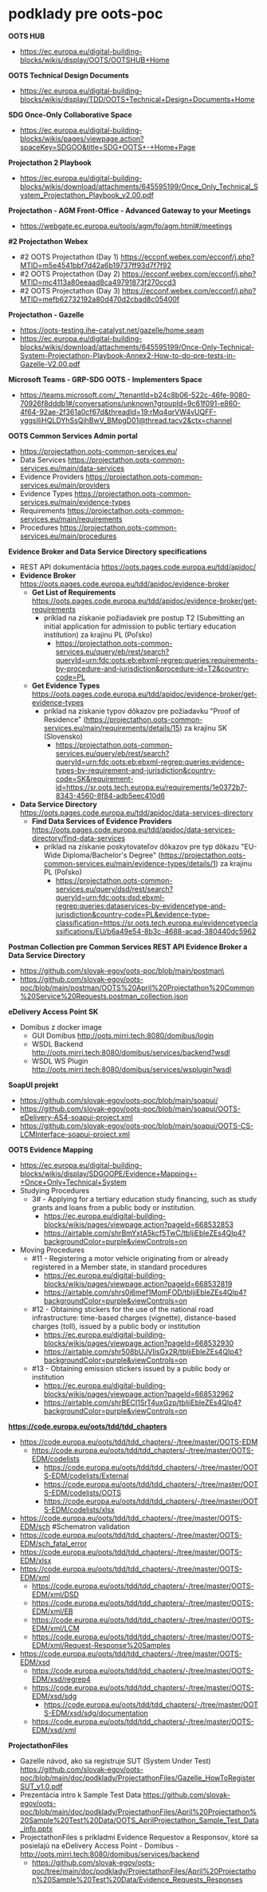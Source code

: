 # podklady pre oots-poc
**OOTS HUB**
- https://ec.europa.eu/digital-building-blocks/wikis/display/OOTS/OOTSHUB+Home

**OOTS Technical Design Documents**
- https://ec.europa.eu/digital-building-blocks/wikis/display/TDD/OOTS+Technical+Design+Documents+Home

**SDG Once-Only Collaborative Space**
- https://ec.europa.eu/digital-building-blocks/wikis/pages/viewpage.action?spaceKey=SDGOO&title=SDG+OOTS+-+Home+Page

**Projectathon 2 Playbook**
- https://ec.europa.eu/digital-building-blocks/wikis/download/attachments/645595199/Once_Only_Technical_System_Projectathon_Playbook_v2.00.pdf

**Projectathon - AGM Front-Office - Advanced Gateway to your Meetings**
- https://webgate.ec.europa.eu/tools/agm/fo/agm.html#/meetings

**#2 Projectathon Webex**
- #2 OOTS Projectathon (Day 1) https://ecconf.webex.com/ecconf/j.php?MTID=m5e4541bbf7d42a6b19737ff93d7f7f92
- #2 OOTS Projectathon (Day 2) https://ecconf.webex.com/ecconf/j.php?MTID=mc4113a80eeaad8ca49791873f270ccd3
- #2 OOTS Projectathon (Day 3) https://ecconf.webex.com/ecconf/j.php?MTID=mefb62732192a80d470d2cbad8c05400f

**Projectathon - Gazelle**
- https://oots-testing.ihe-catalyst.net/gazelle/home.seam
- https://ec.europa.eu/digital-building-blocks/wikis/download/attachments/645595199/Once-Only-Technical-System-Projectathon-Playbook-Annex2-How-to-do-pre-tests-in-Gazelle-V2.00.pdf

**Microsoft Teams - GRP-SDG OOTS - Implementers Space**
- https://teams.microsoft.com/_?tenantId=b24c8b06-522c-46fe-9080-70926f8dddb1#/conversations/unknown?groupId=9c61f091-e860-4f64-92ae-2f361a0cf67d&threadId=19:rMq4qrVW4vUQFF-yggsIIiHQLDYhSsQihBwV_BMpgD01@thread.tacv2&ctx=channel

**OOTS Common Services Admin portal**
- https://projectathon.oots-common-services.eu/
- Data Services https://projectathon.oots-common-services.eu/main/data-services
- Evidence Providers https://projectathon.oots-common-services.eu/main/providers
- Evidence Types https://projectathon.oots-common-services.eu/main/evidence-types
- Requirements https://projectathon.oots-common-services.eu/main/requirements
- Procedures https://projectathon.oots-common-services.eu/main/procedures

**Evidence Broker and Data Service Directory specifications**
- REST API dokumentácia https://oots.pages.code.europa.eu/tdd/apidoc/
- **Evidence Broker** https://oots.pages.code.europa.eu/tdd/apidoc/evidence-broker
  - **Get List of Requirements** https://oots.pages.code.europa.eu/tdd/apidoc/evidence-broker/get-requirements
    - príklad na získanie požiadaviek pre postup T2 (Submitting an initial application for admission to public tertiary education institution) za krajinu PL (Poľsko)
      - https://projectathon.oots-common-services.eu/query/eb/rest/search?queryId=urn:fdc:oots:eb:ebxml-regrep:queries:requirements-by-procedure-and-jurisdiction&procedure-id=T2&country-code=PL
  - **Get Evidence Types** https://oots.pages.code.europa.eu/tdd/apidoc/evidence-broker/get-evidence-types
    - príklad na získanie typov dôkazov pre požiadavku "Proof of Residence" (https://projectathon.oots-common-services.eu/main/requirements/details/15) za krajinu SK (Slovensko)
      - https://projectathon.oots-common-services.eu/query/eb/rest/search?queryId=urn:fdc:oots:eb:ebxml-regrep:queries:evidence-types-by-requirement-and-jurisdiction&country-code=SK&requirement-id=https://sr.oots.tech.europa.eu/requirements/1e0372b7-8343-4560-8f84-adb5eec410d6
- **Data Service Directory** https://oots.pages.code.europa.eu/tdd/apidoc/data-services-directory
  - **Find Data Services of Evidence Providers** https://oots.pages.code.europa.eu/tdd/apidoc/data-services-directory/find-data-services
    - príklad na získanie poskytovateľov dôkazov pre typ dôkazu "EU-Wide Diploma/Bachelor's Degree" (https://projectathon.oots-common-services.eu/main/evidence-types/details/1) za krajinu PL (Poľsko)
      - https://projectathon.oots-common-services.eu/query/dsd/rest/search?queryId=urn:fdc:oots:dsd:ebxml-regrep:queries:dataservices-by-evidencetype-and-jurisdiction&country-code=PL&evidence-type-classification=https://sr.oots.tech.europa.eu/evidencetypeclassifications/EU/b6a49e54-8b3c-4688-acad-380440dc5962

**Postman Collection pre Common Services REST API Evidence Broker a Data Service Directory**
- https://github.com/slovak-egov/oots-poc/blob/main/postman\
- https://github.com/slovak-egov/oots-poc/blob/main/postman/OOTS%20April%20Projectathon%20Common%20Service%20Requests.postman_collection.json

**eDelivery Access Point SK**
- Domibus z docker image
  - GUI Domibus http://oots.mirri.tech:8080/domibus/login
  - WSDL Backend http://oots.mirri.tech:8080/domibus/services/backend?wsdl
  - WSDL WS Plugin http://oots.mirri.tech:8080/domibus/services/wsplugin?wsdl
  
**SoapUI projekt**
- https://github.com/slovak-egov/oots-poc/blob/main/soapui/
- https://github.com/slovak-egov/oots-poc/blob/main/soapui/OOTS-eDelivery-AS4-soapui-project.xml
- https://github.com/slovak-egov/oots-poc/blob/main/soapui/OOTS-CS-LCMInterface-soapui-project.xml

**OOTS Evidence Mapping**
- https://ec.europa.eu/digital-building-blocks/wikis/display/SDGOOPE/Evidence+Mapping+-+Once+Only+Technical+System
- Studying Procedures
	- 3# - Applying for a tertiary education study financing, such as study grants and loans from a public body or institution.
		- https://ec.europa.eu/digital-building-blocks/wikis/pages/viewpage.action?pageId=668532853
		- https://airtable.com/shrBmYxtA5kcf5TwC/tbljiEbleZEs4QIp4?backgroundColor=purple&viewControls=on
- Moving Procedures
	- #11 - Registering a motor vehicle originating from or already registered in a Member state, in standard procedures
		- https://ec.europa.eu/digital-building-blocks/wikis/pages/viewpage.action?pageId=668532819
		- https://airtable.com/shrs0j6mef1MomFOD/tbljiEbleZEs4QIp4?backgroundColor=purple&viewControls=on
	- #12 - Obtaining stickers for the use of the national road infrastructure: time-based charges (vignette), distance-based charges (toll), issued by a public body or institution
		- https://ec.europa.eu/digital-building-blocks/wikis/pages/viewpage.action?pageId=668532930
		- https://airtable.com/shr508bUJVIisGx2R/tbljiEbleZEs4QIp4?backgroundColor=purple&viewControls=on
	- #13 - Obtaining emission stickers issued by a public body or institution
		- https://ec.europa.eu/digital-building-blocks/wikis/pages/viewpage.action?pageId=668532962
		- https://airtable.com/shrBECI1SrT4uxGzp/tbljiEbleZEs4QIp4?backgroundColor=purple&viewControls=on
		
**https://code.europa.eu/oots/tdd/tdd_chapters**
- https://code.europa.eu/oots/tdd/tdd_chapters/-/tree/master/OOTS-EDM
  - https://code.europa.eu/oots/tdd/tdd_chapters/-/tree/master/OOTS-EDM/codelists
    - https://code.europa.eu/oots/tdd/tdd_chapters/-/tree/master/OOTS-EDM/codelists/External
    - https://code.europa.eu/oots/tdd/tdd_chapters/-/tree/master/OOTS-EDM/codelists/OOTS
    - https://code.europa.eu/oots/tdd/tdd_chapters/-/tree/master/OOTS-EDM/codelists/xlsx
- https://code.europa.eu/oots/tdd/tdd_chapters/-/tree/master/OOTS-EDM/sch #Schematron validation
- https://code.europa.eu/oots/tdd/tdd_chapters/-/tree/master/OOTS-EDM/sch_fatal_error
- https://code.europa.eu/oots/tdd/tdd_chapters/-/tree/master/OOTS-EDM/xlsx
- https://code.europa.eu/oots/tdd/tdd_chapters/-/tree/master/OOTS-EDM/xml
  - https://code.europa.eu/oots/tdd/tdd_chapters/-/tree/master/OOTS-EDM/xml/DSD
  - https://code.europa.eu/oots/tdd/tdd_chapters/-/tree/master/OOTS-EDM/xml/EB
  - https://code.europa.eu/oots/tdd/tdd_chapters/-/tree/master/OOTS-EDM/xml/LCM
  - https://code.europa.eu/oots/tdd/tdd_chapters/-/tree/master/OOTS-EDM/xml/Request-Response%20Samples
- https://code.europa.eu/oots/tdd/tdd_chapters/-/tree/master/OOTS-EDM/xsd
  - https://code.europa.eu/oots/tdd/tdd_chapters/-/tree/master/OOTS-EDM/xsd/regrep4
  - https://code.europa.eu/oots/tdd/tdd_chapters/-/tree/master/OOTS-EDM/xsd/sdg
    - https://code.europa.eu/oots/tdd/tdd_chapters/-/tree/master/OOTS-EDM/xsd/sdg/documentation
  - https://code.europa.eu/oots/tdd/tdd_chapters/-/tree/master/OOTS-EDM/xsd/xml

**ProjectathonFiles**
- Gazelle návod, ako sa registruje SUT (System Under Test) https://github.com/slovak-egov/oots-poc/blob/main/doc/podklady/ProjectathonFiles/Gazelle_HowToRegisterSUT_v1.0.pdf
- Prezentácia intro k Sample Test Data https://github.com/slovak-egov/oots-poc/blob/main/doc/podklady/ProjectathonFiles/April%20Projectathon%20Sample%20Test%20Data/OOTS_AprilProjectathon_Sample_Test_Data_info.pptx
- ProjectathonFiles s príkladmi Evidence Requestov a Responsov, ktoré sa posielajú na eDelivery Access Point - Domibus -  http://oots.mirri.tech:8080/domibus/services/backend
  - https://github.com/slovak-egov/oots-poc/tree/main/doc/podklady/ProjectathonFiles/April%20Projectathon%20Sample%20Test%20Data/Evidence_Requests_Responses
